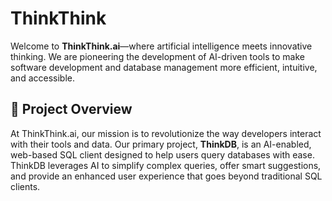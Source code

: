 # ThinkThink

Welcome to **ThinkThink.ai**—where artificial intelligence meets innovative thinking. We are pioneering the development of AI-driven tools to make software development and database management more efficient, intuitive, and accessible.

## 🚀 Project Overview

At ThinkThink.ai, our mission is to revolutionize the way developers interact with their tools and data. Our primary project, **ThinkDB**, is an AI-enabled, web-based SQL client designed to help users query databases with ease. ThinkDB leverages AI to simplify complex queries, offer smart suggestions, and provide an enhanced user experience that goes beyond traditional SQL clients.
